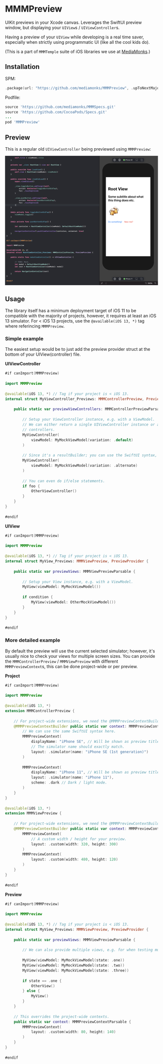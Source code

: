 # MMMPreview

UIKit previews in your Xcode canvas. Leverages the SwiftUI preview window, but
displaying your `UIView`s / `UIViewController`s.

Having a preview of your `UIView` while developing is a real time saver, especially
when strictly using programmatic UI (like all the cool kids do).

(This is a part of `MMMTemple` suite of iOS libraries we use at
[MediaMonks](https://www.mediamonks.com/).)

## Installation

SPM:

```swift
.package(url: "https://github.com/mediamonks/MMMPreview", .upToNextMajor(from: "0.3.0"))
```

Podfile:

```ruby
source 'https://github.com/mediamonks/MMMSpecs.git'
source 'https://github.com/CocoaPods/Specs.git'
...
pod 'MMMPreview'
```

## Preview

This is a regular old `UIViewController` being previewed using `MMMPreview`:

![Xcode Preview](https://raw.githubusercontent.com/mediamonks/MMMPreview/main/Example.png)

## Usage

The library itself has a minimum deployment target of iOS 11 to be compatible with the majority of projects,
however, it requires at least an iOS 13 simulator. For < iOS 13 projects, use the `@available(iOS 13, *)`
tag where referincing `MMMPreview`.

### Simple example

The easiest setup would be to just add the preview provider struct at the bottom of your UIView(controller) 
file.

**UIViewController**
```swift
#if canImport(MMMPreview)

import MMMPreview

@available(iOS 13, *) // Tag if your project is < iOS 13.
internal struct MyViewController_Previews: MMMControllerPreview, PreviewProvider {
	
	public static var previewViewControllers: MMMControllerPreviewParsable {
		
		// Setup your ViewController instance, e.g. with a ViewModel.
		// We can either return a single UIViewController instance or an array of 
		// controllers. 
		MyViewController(
			viewModel: MyMockViewModel(variation: .default)
		)
		
		// Since it's a resultBuilder; you can use the SwiftUI syntax, no array's needed.
		MyViewController(
			viewModel: MyMockViewModel(variation: .alternate)
		)
		
		// You can even do if/else statements.
		if foo {
			OtherViewController()
		}
	}
}

#endif
```

**UIView**
```swift
#if canImport(MMMPreview)

import MMMPreview

@available(iOS 13, *) // Tag if your project is < iOS 13.
internal struct MyView_Previews: MMMViewPreview, PreviewProvider {

	public static var previewViews: MMMViewPreviewParsable {

		// Setup your View instance, e.g. with a ViewModel.
		MyView(viewModel: MyMockViewModel())
		
		if condition {
			MyView(viewModel: OtherMockViewModel())
		}
	}
}

#endif
```

### More detailed example

By default the preview will use the current selected simulator; however, it's usually nice to check your views
for multiple screen sizes. You can provide the `MMMControllerPreview` / `MMMViewPreview` with different
`MMMPreviewContext`s, this can be done project-wide or per preview.

**Project**

```swift
#if canImport(MMMPreview)

import MMMPreview

@available(iOS 13, *)
extension MMMControllerPreview {
	
	// For project-wide extensions, we need the @MMMPreviewContextBuilder wrapper.
	@MMMPreviewContextBuilder public static var context: MMMPreviewContextParsable {
		// We can use the same SwiftUI syntax here.
		MMMPreviewContext(
			displayName: "iPhone SE", // Will be shown as preview title, not necesary.
			// The simulator name should exactly match.
			layout: .simulator(name: "iPhone SE (1st generation)")
		)
		
		MMMPreviewContext(
			displayName: "iPhone 11", // Will be shown as preview title.
			layout: .simulator(name: "iPhone 11"),
			scheme: .dark // Dark / light mode.
		)
	}
}

@available(iOS 13, *)
extension MMMViewPreview {
	
	// For project-wide extensions, we need the @MMMPreviewContextBuilder wrapper.
	@MMMPreviewContextBuilder public static var context: MMMPreviewContextParsable {
		MMMPreviewContext(
			// A custom width / height for your preview.
			layout: .custom(width: 320, height: 300)
		)
		MMMPreviewContext(
			layout: .custom(width: 480, height: 120)
		)
	}
}

#endif
```

**Preview**

```swift
#if canImport(MMMPreview)

import MMMPreview

@available(iOS 13, *) // Tag if your project is < iOS 13.
internal struct MyView_Previews: MMMViewPreview, PreviewProvider {

	public static var previewViews: MMMViewPreviewParsable {
		
		// We can also provide multiple views, e.g. for when testing multiple states at once.
		
		MyView(viewModel: MyMockViewModel(state: .one))
		MyView(viewModel: MyMockViewModel(state: .two))
		MyView(viewModel: MyMockViewModel(state: .three))
		
		if state == .one {
			OtherView()
		} else {
			MyView()
		}
	}
	
	// This overrides the project-wide contexts.
	public static var context: MMMPreviewContextParsable {
		MMMPreviewContext(
			layout: .custom(width: 80, height: 140)
		)
	}
}

#endif
```

